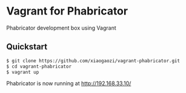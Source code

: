 # Vagrant for Phabricator #

Phabricator development box using Vagrant

## Quickstart ##

```bash
$ git clone https://github.com/xiaogaozi/vagrant-phabricator.git
$ cd vagrant-phabricator
$ vagrant up
```

Phabricator is now running at http://192.168.33.10/
